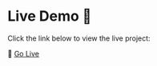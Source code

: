 # Live Demo 🚀
Click the link below to view the live project:

🔗 [Go Live](https://joke-add.streamlit.app/)